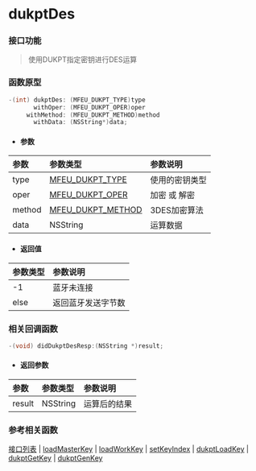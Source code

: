 # dukptDes

### 接口功能

> 使用DUKPT指定密钥进行DES运算

### 函数原型

```objective-c
-(int) dukptDes: (MFEU_DUKPT_TYPE)type
       withOper: (MFEU_DUKPT_OPER)oper
     withMethod: (MFEU_DUKPT_METHOD)method
       withData: (NSString*)data;
```

- #### 参数
| 参数 | 参数类型 | 参数说明 |
| :-------- | :--------| :------ |
| type | [MFEU_DUKPT_TYPE](enum.md#MFEU_DUKPT_TYPE) | 使用的密钥类型 |
| oper | [MFEU_DUKPT_OPER](enum.md#MFEU_DUKPT_OPER) | 加密 或 解密 |
| method | [MFEU_DUKPT_METHOD](enum.md#MFEU_DUKPT_METHOD) | 3DES加密算法 |
| data | NSString | 运算数据 |

- #### 返回值
| 参数类型 | 参数说明 |
| :--------| :------ |
| -1 | 蓝牙未连接 |
| else | 返回蓝牙发送字节数 |


### 相关回调函数


```objective-c
-(void) didDukptDesResp:(NSString *)result;
```

- #### 返回参数
| 参数 | 参数类型 | 参数说明 |
| :-------- | :--------| :------ |
| result| NSString | 运算后的结果 |

### 参考相关函数
[接口列表](../README.md) | [loadMasterKey](loadMasterKey.md) | [loadWorkKey](loadWorkKey.md) | [setKeyIndex](setKeyIndex.md) | [dukptLoadKey](dukptLoadKey.md) | [dukptGetKey](dukptGetKey.md) | [dukptGenKey](dukptGenKey.md)

